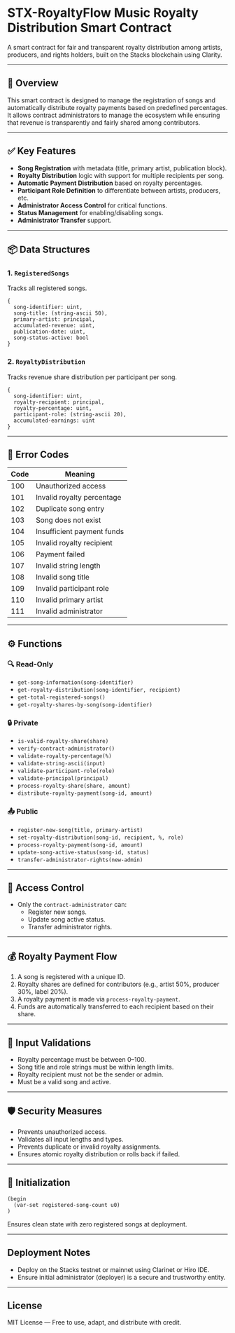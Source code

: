 # STX-RoyaltyFlow Music Royalty Distribution Smart Contract

A smart contract for fair and transparent royalty distribution among artists, producers, and rights holders, built on the Stacks blockchain using Clarity.

---

## 📌 Overview

This smart contract is designed to manage the registration of songs and automatically distribute royalty payments based on predefined percentages. It allows contract administrators to manage the ecosystem while ensuring that revenue is transparently and fairly shared among contributors.

---

## ✅ Key Features

- **Song Registration** with metadata (title, primary artist, publication block).
- **Royalty Distribution** logic with support for multiple recipients per song.
- **Automatic Payment Distribution** based on royalty percentages.
- **Participant Role Definition** to differentiate between artists, producers, etc.
- **Administrator Access Control** for critical functions.
- **Status Management** for enabling/disabling songs.
- **Administrator Transfer** support.

---

## 📦 Data Structures

### 1. `RegisteredSongs`

Tracks all registered songs.

```clarity
{
  song-identifier: uint,
  song-title: (string-ascii 50),
  primary-artist: principal,
  accumulated-revenue: uint,
  publication-date: uint,
  song-status-active: bool
}
```

### 2. `RoyaltyDistribution`

Tracks revenue share distribution per participant per song.

```clarity
{
  song-identifier: uint,
  royalty-recipient: principal,
  royalty-percentage: uint,
  participant-role: (string-ascii 20),
  accumulated-earnings: uint
}
```

---

## 🚦 Error Codes

| Code | Meaning |
|------|---------|
| 100 | Unauthorized access |
| 101 | Invalid royalty percentage |
| 102 | Duplicate song entry |
| 103 | Song does not exist |
| 104 | Insufficient payment funds |
| 105 | Invalid royalty recipient |
| 106 | Payment failed |
| 107 | Invalid string length |
| 108 | Invalid song title |
| 109 | Invalid participant role |
| 110 | Invalid primary artist |
| 111 | Invalid administrator |

---

## ⚙️ Functions

### 🔍 Read-Only

- `get-song-information(song-identifier)`
- `get-royalty-distribution(song-identifier, recipient)`
- `get-total-registered-songs()`
- `get-royalty-shares-by-song(song-identifier)`

### 🔒 Private

- `is-valid-royalty-share(share)`
- `verify-contract-administrator()`
- `validate-royalty-percentage(%)`
- `validate-string-ascii(input)`
- `validate-participant-role(role)`
- `validate-principal(principal)`
- `process-royalty-share(share, amount)`
- `distribute-royalty-payment(song-id, amount)`

### 📤 Public

- `register-new-song(title, primary-artist)`
- `set-royalty-distribution(song-id, recipient, %, role)`
- `process-royalty-payment(song-id, amount)`
- `update-song-active-status(song-id, status)`
- `transfer-administrator-rights(new-admin)`

---

## 🔐 Access Control

- Only the `contract-administrator` can:
  - Register new songs.
  - Update song active status.
  - Transfer administrator rights.

---

## 💰 Royalty Payment Flow

1. A song is registered with a unique ID.
2. Royalty shares are defined for contributors (e.g., artist 50%, producer 30%, label 20%).
3. A royalty payment is made via `process-royalty-payment`.
4. Funds are automatically transferred to each recipient based on their share.

---

## 🚧 Input Validations

- Royalty percentage must be between 0–100.
- Song title and role strings must be within length limits.
- Royalty recipient must not be the sender or admin.
- Must be a valid song and active.

---

## 🛡️ Security Measures

- Prevents unauthorized access.
- Validates all input lengths and types.
- Prevents duplicate or invalid royalty assignments.
- Ensures atomic royalty distribution or rolls back if failed.

---

## 🏁 Initialization

```clarity
(begin
  (var-set registered-song-count u0)
)
```

Ensures clean state with zero registered songs at deployment.

---

## Deployment Notes

- Deploy on the Stacks testnet or mainnet using Clarinet or Hiro IDE.
- Ensure initial administrator (deployer) is a secure and trustworthy entity.

---

##  License

MIT License — Free to use, adapt, and distribute with credit.
